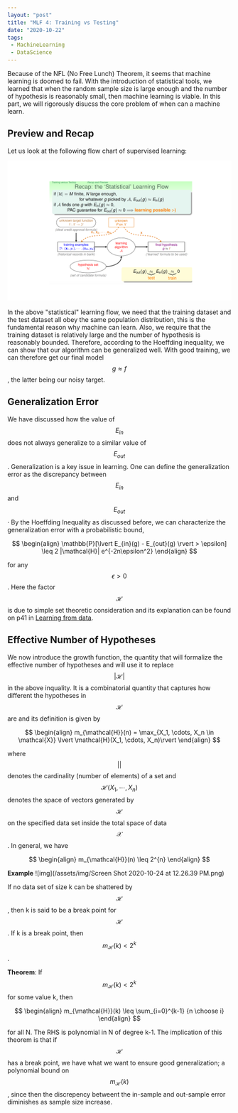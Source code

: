 ```yaml
---
layout: "post"
title: "MLF 4: Training vs Testing"
date: "2020-10-22"
tags:
 - MachineLearning
 - DataScience
---
```


Because of the NFL (No Free Lunch) Theorem, it seems that machine learning is doomed to fail. With the introduction of statistical tools, we learned that when the random sample size is large enough and the number of hypothesis is reasonably small, then machine learning is viable. In this part, we will rigorously disucss the core problem of when can a machine learn.

## Preview and Recap

Let us look at the following flow chart of supervised learning:

![flow](/assets/img/learning_flow.png) 

In the above "statistical" learning flow, we need that the training dataset and the test dataset all obey the same population distribution, this is the fundamental reason why machine can learn. Also, we require that the training dataset is relatively large and the number of hypothesis is reasonably bounded. Therefore, according to the Hoeffding inequality, we can show that our algorithm can be generalized well. With good training, we can therefore get our final model $$ g \approx f$$,  the latter being our noisy target.


## Generalization Error
We have discussed how the value of $$E_{in}$$ does not always generalize to a similar value of $$E_{out}$$. Generalization is a key
issue in learning. One can define the generalization error as the discrepancy between $$E_{in}$$ and $$E_{out}$$· By the Hoeffding Inequality as discussed before, we can characterize the generalization error with a probabilistic bound,

$$
\begin{align}
\mathbb{P}[\lvert E_{in}(g) - E_{out}(g) \rvert > \epsilon] \leq 2 |\mathcal{H}| e^{-2n\epsilon^2}
\end{align}
$$

for any $$\epsilon > 0$$. Here the factor $$\mathcal{H}$$ is due to simple set theoretic consideration and its explanation can be found on p41 in [Learning from data](https://www.amazon.com/Learning-Data-Yaser-S-Abu-Mostafa/dp/1600490069).

## Effective Number of Hypotheses

We now introduce the growth function, the quantity that will formalize the effective number of hypotheses and will use it to replace $$\lvert \mathcal{H}\rvert$$ in the above inquality. It is a combinatorial quantity that captures how different the hypotheses in $$\mathcal{H}$$ are and its definition is given by

$$
\begin{align}
m_{\mathcal{H}}(n) = \max_{X_1, \cdots, X_n \in \mathcal{X}} \lvert \mathcal{H}(X_1, \cdots, X_n)\rvert
\end{align}
$$

where $$\lvert \rvert$$ denotes the cardinality (number of elements) of a set and $$\mathcal{H}(X_1, \cdots, X_n)$$ denotes the space of vectors generated by $$\mathcal{H}$$ on the specified data set inside the total space of data $$\mathcal{X}$$. In general, we have 

$$
\begin{align}
m_{\mathcal{H}}(n) \leq 2^{n}
\end{align}
$$

**Example**
![img](/assets/img/Screen Shot 2020-10-24 at 12.26.39 PM.png)

If no data set of size k can be shattered by $$\mathcal{H}$$, then k is said
to be a break point for $$\mathcal{H}$$. If k is a break point, then $$m_{\mathcal{H}}(k) < 2^k$$. 

**Theorem**: If $$m_{\mathcal{H}}(k) < 2^k$$ for some value k, then

$$
\begin{align}
m_{\mathcal{H}}(k) \leq \sum_{i=0}^{k-1} {n \choose i}
\end{align}
$$

for all N. The RHS is polynomial in N of degree k-1. The implication of this theorem is that if $$\mathcal{H}$$ has a break point, we have
what we want to ensure good generalization; a polynomial bound on $$m_{\mathcal{H}}(k)$$, since then the discrepency betweent the in-sample and out-sample error diminishes as sample size increase.
